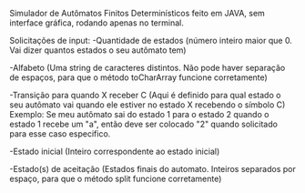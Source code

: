 Simulador de Autômatos Finitos Determinísticos feito em JAVA, sem interface gráfica, rodando apenas no terminal.

Solicitações de input:
-Quantidade de estados (número inteiro maior que 0. Vai dizer quantos estados o seu autômato tem)

-Alfabeto (Uma string de caracteres distintos. Não pode haver separação de espaços, para que o método toCharArray funcione corretamente)

-Transição para quando X receber C (Aqui é definido para qual estado o seu autômato vai quando ele estiver no estado X recebendo o símbolo C)
Exemplo: Se meu autômato sai do estado 1 para o estado 2 quando o estado 1 recebe um "a", então deve ser colocado "2" quando solicitado para esse caso especifico.

-Estado inicial (Inteiro correspondente ao estado inicial)

-Estado(s) de aceitação (Estados finais do automato. Inteiros separados por espaço, para que o método split funcione corretamente)
